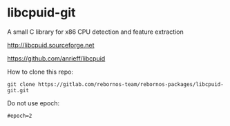 # libcpuid-git

A small C library for x86 CPU detection and feature extraction

http://libcpuid.sourceforge.net

https://github.com/anrieff/libcpuid

How to clone this repo:

```
git clone https://gitlab.com/rebornos-team/rebornos-packages/libcpuid-git.git
```

Do not use epoch:

```
#epoch=2
```

